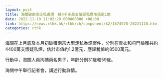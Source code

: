 ```yaml
---
layout: post
title: 海關破兩宗走私香煙　檢4千多萬支懷疑私煙市值逾1億
date: 2022-11-10 11:02:28.000000000 +08:00
link: https://news.rthk.hk/rthk/ch/component/k2/1674978-20221110.htm
categories: rthk
---
```


海關在上月底及本月初破獲兩宗大型走私香煙案件，分別在青衣和屯門檢獲共約4400萬支懷疑私煙，估計市值約1.2億元，應課稅值約8500萬元。

行動中，海關人員拘捕兩名男子，年齡分別31歲和59歲。

海關中午舉行記者會，講述行動詳情。
